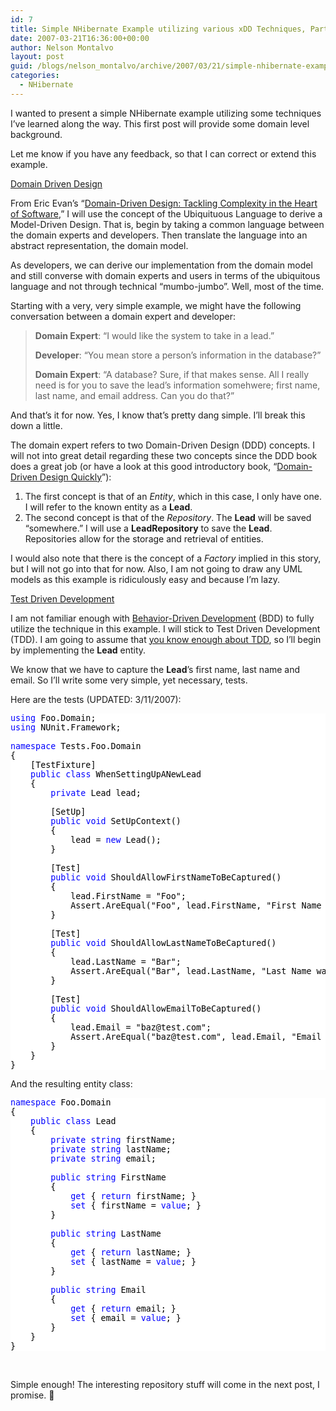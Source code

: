 ```yaml
---
id: 7
title: Simple NHibernate Example utilizing various xDD Techniques, Part 1
date: 2007-03-21T16:36:00+00:00
author: Nelson Montalvo
layout: post
guid: /blogs/nelson_montalvo/archive/2007/03/21/simple-nhibernate-example-utilizing-various-xdd-techniques-part-1.aspx
categories:
  - NHibernate
---
```

I wanted to present a simple NHibernate example utilizing some techniques I’ve learned along the way. This first post will provide some domain level background.

Let me know if you have any feedback, so that I can correct or extend this example.<u>  
</u>

<u>Domain Driven Design</u>

From Eric Evan’s “<a href="http://domaindrivendesign.org/books/index.html" target="_blank">Domain-Driven Design: Tackling Complexity in the Heart of Software</a>,” I will use the concept of the Ubiquituous Language to derive a Model-Driven Design. That is, begin by taking a common language between the domain experts and developers. Then translate the language into an abstract representation, the domain model.

As developers, we can derive our implementation from the domain model and still converse with domain experts and users in terms of the ubiquitous language and not through technical “mumbo-jumbo”. Well, most of the time.

Starting with a very, very simple example, we might have the following conversation between a domain expert and developer:

> **Domain Expert**: “I would like the system to take in a lead.”
> 
> **Developer**: “You mean store a person’s information in the database?”
> 
> **Domain Expert**: “A database? Sure, if that makes sense. All I really need is for you to save the lead’s information somehwere; first name, last name, and email address. Can you do that?”

And that’s it for now. Yes, I know that’s pretty dang simple. I&#8217;ll break this down a little.

The domain expert refers to two Domain-Driven Design (DDD) concepts. I will not into great detail regarding these two concepts since the DDD book does a great job (or have a look at this good introductory book, “<a href="http://www.infoq.com/minibooks/domain-driven-design-quickly" target="_blank">Domain-Driven Design Quickly</a>”):

  1. The first concept is that of an _Entity_, which in this case, I only have one. I will refer to the known entity as a **Lead**. 
  2. The second concept is that of the _Repository_. The **Lead** will be saved “somewhere.” I will use a **LeadRepository** to save the **Lead**. Repositories allow for the storage and retrieval of entities.

I would also note that there is the concept of a _Factory_ implied in this story, but I will not go into that for now. Also, I am not going to draw any UML models as this example is ridiculously easy and because I’m lazy.<u>  
</u>

<u>Test Driven Development</u>

I am not familiar enough with [Behavior-Driven Development](http://dannorth.net/introducing-bdd) (BDD) to fully utilize the technique in this example. I will stick to Test Driven Development (TDD). I am going to assume that <a href="http://codebetter.com/blogs/darrell.norton/articles/50337.aspx" target="_blank">you know enough about TDD</a>, so I&#8217;ll begin by implementing the **Lead** entity.

We know that we have to capture the **Lead**’s first name, last name and email. So I&#8217;ll write some very simple, yet necessary, tests.

Here are the tests (UPDATED: 3/11/2007):

<div style="background: white none repeat scroll 0% 50%;font-size: 10pt;color: black">
  <pre style="margin: 0px"><span style="color: blue">using</span> Foo.Domain;</pre>
  
  <pre style="margin: 0px"><span style="color: blue">using</span> NUnit.Framework;</pre>
  
  <pre style="margin: 0px"> </pre>
  
  <pre style="margin: 0px"><span style="color: blue">namespace</span> Tests.Foo.Domain</pre>
  
  <pre style="margin: 0px">{</pre>
  
  <pre style="margin: 0px">    [<span>TestFixture</span>]</pre>
  
  <pre style="margin: 0px">    <span style="color: blue">public</span> <span style="color: blue">class</span> <span>WhenSettingUpANewLead</span></pre>
  
  <pre style="margin: 0px">    {</pre>
  
  <pre style="margin: 0px">        <span style="color: blue">private</span> <span>Lead</span> lead;</pre>
  
  <pre style="margin: 0px"> </pre>
  
  <pre style="margin: 0px">        [<span>SetUp</span>]</pre>
  
  <pre style="margin: 0px">        <span style="color: blue">public</span> <span style="color: blue">void</span> SetUpContext()</pre>
  
  <pre style="margin: 0px">        {</pre>
  
  <pre style="margin: 0px">            lead = <span style="color: blue">new</span> <span>Lead</span>();   </pre>
  
  <pre style="margin: 0px">        }</pre>
  
  <pre style="margin: 0px"> </pre>
  
  <pre style="margin: 0px">        [<span>Test</span>]</pre>
  
  <pre style="margin: 0px">        <span style="color: blue">public</span> <span style="color: blue">void</span> ShouldAllowFirstNameToBeCaptured()</pre>
  
  <pre style="margin: 0px">        {</pre>
  
  <pre style="margin: 0px">            lead.FirstName = <span>"Foo"</span>;</pre>
  
  <pre style="margin: 0px">            <span>Assert</span>.AreEqual(<span>"Foo"</span>, lead.FirstName, <span>"First Name was not captured."</span>);</pre>
  
  <pre style="margin: 0px">        }</pre>
  
  <pre style="margin: 0px"> </pre>
  
  <pre style="margin: 0px">        [<span>Test</span>]</pre>
  
  <pre style="margin: 0px">        <span style="color: blue">public</span> <span style="color: blue">void</span> ShouldAllowLastNameToBeCaptured()</pre>
  
  <pre style="margin: 0px">        {</pre>
  
  <pre style="margin: 0px">            lead.LastName = <span>"Bar"</span>;</pre>
  
  <pre style="margin: 0px">            <span>Assert</span>.AreEqual(<span>"Bar"</span>, lead.LastName, <span>"Last Name was not captured."</span>);</pre>
  
  <pre style="margin: 0px">        }</pre>
  
  <pre style="margin: 0px"> </pre>
  
  <pre style="margin: 0px">        [<span>Test</span>]</pre>
  
  <pre style="margin: 0px">        <span style="color: blue">public</span> <span style="color: blue">void</span> ShouldAllowEmailToBeCaptured()</pre>
  
  <pre style="margin: 0px">        {</pre>
  
  <pre style="margin: 0px">            lead.Email = <span>"baz@test.com"</span>;</pre>
  
  <pre style="margin: 0px">            <span>Assert</span>.AreEqual(<span>"baz@test.com"</span>, lead.Email, <span>"Email was not captured."</span>);</pre>
  
  <pre style="margin: 0px">        }</pre>
  
  <pre style="margin: 0px">    }</pre>
  
  <pre style="margin: 0px">}</pre>
</div>

And the resulting entity class:

<div style="background: white none repeat scroll 0% 50%;font-size: 10pt;color: black">
  <pre style="margin: 0px"><span style="color: blue">namespace</span> Foo.Domain</pre>
  
  <pre style="margin: 0px">{</pre>
  
  <pre style="margin: 0px">    <span style="color: blue">public</span> <span style="color: blue">class</span> <span>Lead</span></pre>
  
  <pre style="margin: 0px">    {</pre>
  
  <pre style="margin: 0px">        <span style="color: blue">private</span> <span style="color: blue">string</span> firstName;</pre>
  
  <pre style="margin: 0px">        <span style="color: blue">private</span> <span style="color: blue">string</span> lastName;</pre>
  
  <pre style="margin: 0px">        <span style="color: blue">private</span> <span style="color: blue">string</span> email;</pre>
  
  <pre style="margin: 0px"> </pre>
  
  <pre style="margin: 0px">        <span style="color: blue">public</span> <span style="color: blue">string</span> FirstName</pre>
  
  <pre style="margin: 0px">        {</pre>
  
  <pre style="margin: 0px">            <span style="color: blue">get</span> { <span style="color: blue">return</span> firstName; }</pre>
  
  <pre style="margin: 0px">            <span style="color: blue">set</span> { firstName = <span style="color: blue">value</span>; }</pre>
  
  <pre style="margin: 0px">        }</pre>
  
  <pre style="margin: 0px"> </pre>
  
  <pre style="margin: 0px">        <span style="color: blue">public</span> <span style="color: blue">string</span> LastName</pre>
  
  <pre style="margin: 0px">        {</pre>
  
  <pre style="margin: 0px">            <span style="color: blue">get</span> { <span style="color: blue">return</span> lastName; }</pre>
  
  <pre style="margin: 0px">            <span style="color: blue">set</span> { lastName = <span style="color: blue">value</span>; }</pre>
  
  <pre style="margin: 0px">        }</pre>
  
  <pre style="margin: 0px"> </pre>
  
  <pre style="margin: 0px">        <span style="color: blue">public</span> <span style="color: blue">string</span> Email</pre>
  
  <pre style="margin: 0px">        {</pre>
  
  <pre style="margin: 0px">            <span style="color: blue">get</span> { <span style="color: blue">return</span> email; }</pre>
  
  <pre style="margin: 0px">            <span style="color: blue">set</span> { email = <span style="color: blue">value</span>; }</pre>
  
  <pre style="margin: 0px">        }</pre>
  
  <pre style="margin: 0px">    }</pre>
  
  <pre style="margin: 0px">}</pre>
</div>



&nbsp;

Simple enough! The interesting repository stuff will come in the next post, I promise. 🙂